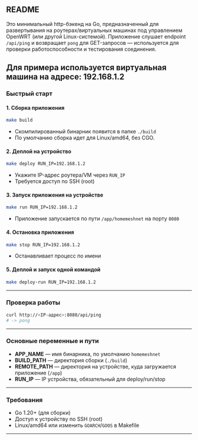 ## README

Это минимальный http-бэкенд на Go, предназначенный для развертывания на роутерах/виртуальных машинах под управлением OpenWRT (или другой Linux-системой). Приложение слушает endpoint `/api/ping` и возвращает `pong` для GET-запросов — используется для проверки работоспособности и тестирования соединения.

Для примера используется виртуальная машина на адресе: 192.168.1.2
---

### Быстрый старт

#### 1. Сборка приложения

```sh
make build
```

* Скомпилированный бинарник появится в папке `./build`
* По умолчанию сборка идет для Linux/amd64, без CGO.

#### 2. Деплой на устройство

```sh
make deploy RUN_IP=192.168.1.2
```

* Укажите IP-адрес роутера/VM через `RUN_IP`
* Требуется доступ по SSH (root)

#### 3. Запуск приложения на устройстве

```sh
make run RUN_IP=192.168.1.2
```

* Приложение запускается по пути `/app/homemeshnet` на порту `8080`

#### 4. Остановка приложения

```sh
make stop RUN_IP=192.168.1.2
```

* Останавливает процесс по имени

#### 5. Деплой и запуск одной командой

```sh
make deploy-run RUN_IP=192.168.1.2
```

---

### Проверка работы

```sh
curl http://<IP-адрес>:8080/api/ping
# -> pong
```

---

### Основные переменные и пути

* **APP\_NAME** — имя бинарника, по умолчанию `homemeshnet`
* **BUILD\_PATH** — директория сборки (`./build`)
* **REMOTE\_PATH** — директория на устройстве, куда загружается приложение (`/app`)
* **RUN\_IP** — IP устройства, обязательный для deploy/run/stop

---

### Требования

* Go 1.20+ (для сборки)
* Доступ к устройству по SSH (root)
* Linux/amd64 или изменить `GOARCH`/`GOOS` в Makefile

---
